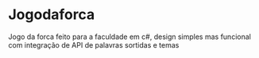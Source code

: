 # Jogodaforca
Jogo da forca feito para a faculdade em c#, design simples mas funcional com integração de API de palavras sortidas e temas
